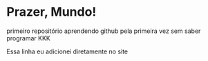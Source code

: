 # Prazer, Mundo!
 primeiro repositório aprendendo github pela primeira vez sem saber programar KKK



Essa linha eu adicionei diretamente no site
